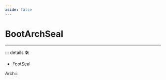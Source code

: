 ```yaml
---
aside: false
---
```

# BootArchSeal

---

<!-- =================================================== -->
<!-- =================================================== -->
<!-- =================================================== -->
<!-- =================================================== -->
<!-- =================================================== -->
::: details 🛠

- FootSeal

Arch:::
